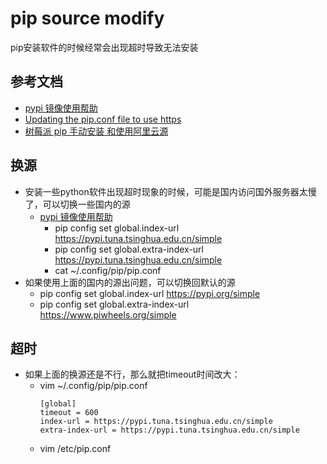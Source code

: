 # pip source modify

pip安装软件的时候经常会出现超时导致无法安装

## 参考文档

* [pypi 镜像使用帮助](https://mirrors.tuna.tsinghua.edu.cn/help/pypi/)
* [Updating the pip.conf file to use https](https://stackoverflow.com/questions/24353459/updating-the-pip-conf-file-to-use-https)
* [树莓派 pip 手动安装 和使用阿里云源](https://blog.csdn.net/weixin_30809173/article/details/96627513)

## 换源

* 安装一些python软件出现超时现象的时候，可能是国内访问国外服务器太慢了，可以切换一些国内的源
  * [pypi 镜像使用帮助](https://mirrors.tuna.tsinghua.edu.cn/help/pypi/)
    * pip config set global.index-url https://pypi.tuna.tsinghua.edu.cn/simple
    * pip config set global.extra-index-url https://pypi.tuna.tsinghua.edu.cn/simple
    * cat ~/.config/pip/pip.conf
* 如果使用上面的国内的源出问题，可以切换回默认的源
  * pip config set global.index-url https://pypi.org/simple
  * pip config set global.extra-index-url https://www.piwheels.org/simple

## 超时

* 如果上面的换源还是不行，那么就把timeout时间改大：
  * vim ~/.config/pip/pip.conf
    ```
    [global]
    timeout = 600
    index-url = https://pypi.tuna.tsinghua.edu.cn/simple
    extra-index-url = https://pypi.tuna.tsinghua.edu.cn/simple
    ```
  * vim /etc/pip.conf

